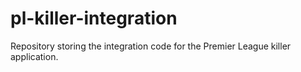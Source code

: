 pl-killer-integration
=====================

Repository storing the integration code for the Premier League killer application.
